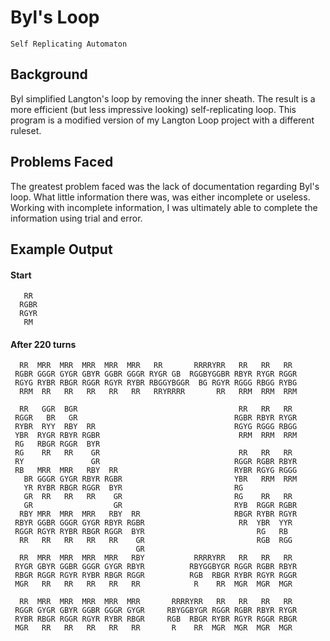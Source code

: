 # Byl's Loop
`Self Replicating Automaton`

## Background

Byl simplified Langton's loop by removing the inner sheath. The result is a more efficient (but less impressive looking) self-replicating loop. This program is a modified version of my Langton Loop project with a different ruleset.

## Problems Faced

The greatest problem faced was the lack of documentation regarding Byl's loop. What little information there was, was either incomplete or useless. Working with incomplete information, I was ultimately able to complete the information using trial and error.

## Example Output

#### Start
       RR 
      RGBR
      RGYR
       RM 

#### After 220 turns

      RR  MRR  MRR  MRR  MRR  MRR   RR       RRRRYRR   RR   RR   RR  
     RGBR GGGR GYGR GBYR GGBR GGGR RYGR GB  RGGBYGGBR RBYR RYGR RGGR 
     RGYG RYBR RBGR RGGR RGYR RYBR RBGGYBGGR  BG RGYR RGGG RBGG RYBG 
      RRM  RR   RR   RR   RR   RR   RRYRRRR       RR   RRM  RRM  RRM 

      RR   GGR  BGR                                    RR   RR   RR  
     RGGR   BR   GR                                   RGBR RBYR RYGR 
     RYBR  RYY  RBY  RR                               RGYG RGGG RBGG 
     YBR  RYGR RBYR RGBR                               RRM  RRM  RRM 
     RG   RBGR RGGR  BYR                                             
     RG    RR   RR    GR                               RR   RR   RR  
     RY               GR                              RGGR RGBR RBYR 
     RB   MRR  MRR   RBY  RR                          RYBR RGYG RGGG 
       BR GGGR GYGR RBYR RGBR                         YBR   RRM  RRM 
       YR RYBR RBGR RGGR  BYR                         RG             
       GR  RR   RR   RR    GR                         RG    RR   RR  
       GR                  GR                         RYB  RGGR RGBR 
      RBY MRR  MRR  MRR   RBY  RR                     RBGR RYBR RGYR 
     RBYR GGBR GGGR GYGR RBYR RGBR                     RR  YBR  YYR  
     RGGR RGYR RYBR RBGR RGGR  BYR                         RG   RB   
      RR   RR   RR   RR   RR    GR                         RGB  RGG  
                                GR                                   
      RR  MRR  MRR  MRR  MRR   RBY           RRRRYRR   RR   RR   RR  
     RYGR GBYR GGBR GGGR GYGR RBYR          RBYGGBYGR RGGR RGBR RBYR 
     RBGR RGGR RGYR RYBR RBGR RGGR          RGB  RBGR RYBR RGYR RGGR 
     MGR   RR   RR   RR   RR   RR            R    RR  MGR  MGR  MGR  

      RR  MRR  MRR  MRR  MRR  MRR       RRRRYRR   RR   RR   RR   RR  
     RGGR GYGR GBYR GGBR GGGR GYGR     RBYGGBYGR RGGR RGBR RBYR RYGR 
     RYBR RBGR RGGR RGYR RYBR RBGR     RGB  RBGR RYBR RGYR RGGR RBGR 
     MGR   RR   RR   RR   RR   RR       R    RR  MGR  MGR  MGR  MGR  
